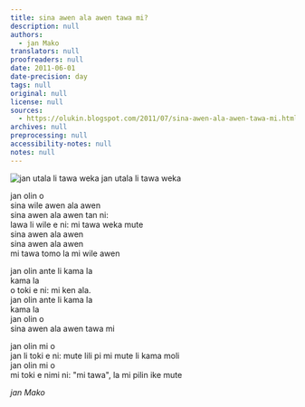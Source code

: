 ```yaml
---
title: sina awen ala awen tawa mi?
description: null
authors:
  - jan Mako
translators: null
proofreaders: null
date: 2011-06-01
date-precision: day
tags: null
original: null
license: null
sources:
  - https://olukin.blogspot.com/2011/07/sina-awen-ala-awen-tawa-mi.html
archives: null
preprocessing: null
accessibility-notes: null
notes: null
---
```


![jan utala li tawa weka](https://blogger.googleusercontent.com/img/b/R29vZ2xl/AVvXsEjO2qr8TZ_rp3UMkp04DnLfDco8FB1hX-kYkgsmT3c0K6j8QNMl0FafM4MmtQphg-14kZKticWLoGy3Si05mbvCRI1wbBDW8Kgj0tqgZuCagJMK6OvaSgQ6jCSPBxhyphenhyphenCASH-8lKL4kcKm1M/s320/jan-utala-weka.jpg)
jan utala li tawa weka

jan olin o  \
sina wile awen ala awen  \
sina awen ala awen tan ni:  \
lawa li wile e ni: mi tawa weka mute  \
sina awen ala awen  \
sina awen ala awen  \
mi tawa tomo la mi wile awen

jan olin ante li kama la  \
kama la  \
o toki e ni: mi ken ala.  \
jan olin ante li kama la  \
kama la  \
jan olin o  \
sina awen ala awen tawa mi

jan olin mi o  \
jan li toki e ni: mute lili pi mi mute li kama moli  \
jan olin mi o  \
mi toki e nimi ni: "mi tawa", la mi pilin ike mute

*jan Mako*
